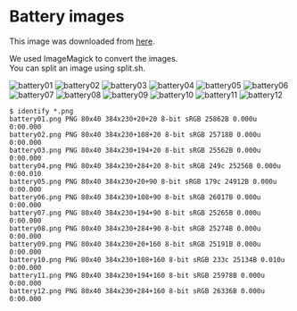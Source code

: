 # Battery images
This image was downloaded from [here](https://www.vecteezy.com/vector-art/4463427-vector-illustration-of-battery-level-icon-set-suitable-for-design-element-of-battery-percentage-notification-power-storage-information-and-battery-capacity-indicator).   

We used ImageMagick to convert the images.   
You can split an image using split.sh.   

![battery01](https://github.com/user-attachments/assets/587ad250-fe71-4cfc-9aaf-012d0ab15fa3)
![battery02](https://github.com/user-attachments/assets/16589767-817c-4a19-9e6e-d01726b8ce84)
![battery03](https://github.com/user-attachments/assets/62eb63d6-7315-4e84-9cdd-6f75bc06f857)
![battery04](https://github.com/user-attachments/assets/71f0f3f1-ec6f-49a9-bfca-3f7fe50d8279)
![battery05](https://github.com/user-attachments/assets/881c7689-25a2-432b-9cc3-41262ee6c301)
![battery06](https://github.com/user-attachments/assets/61fe951b-4e79-40e0-99b4-6603ffe531b3)
![battery07](https://github.com/user-attachments/assets/cdbbbeed-f2f1-40fe-8882-0ed1f448ccc9)
![battery08](https://github.com/user-attachments/assets/838d1d88-b8b2-4b77-85a0-d5a0a78f25cf)
![battery09](https://github.com/user-attachments/assets/a6d96d2f-3f57-41b3-9dac-db6fff98dd4f)
![battery10](https://github.com/user-attachments/assets/096bfdd6-2b11-41a1-b051-f74bda429eee)
![battery11](https://github.com/user-attachments/assets/27efddd6-7717-42ba-8c0f-6c2ab98d8d59)
![battery12](https://github.com/user-attachments/assets/88aa15d3-3e22-49eb-a837-73d502524105)

```
$ identify *.png
battery01.png PNG 80x40 384x230+20+20 8-bit sRGB 25862B 0.000u 0:00.000
battery02.png PNG 80x40 384x230+108+20 8-bit sRGB 25718B 0.000u 0:00.000
battery03.png PNG 80x40 384x230+194+20 8-bit sRGB 25562B 0.000u 0:00.000
battery04.png PNG 80x40 384x230+284+20 8-bit sRGB 249c 25256B 0.000u 0:00.010
battery05.png PNG 80x40 384x230+20+90 8-bit sRGB 179c 24912B 0.000u 0:00.000
battery06.png PNG 80x40 384x230+108+90 8-bit sRGB 26017B 0.000u 0:00.000
battery07.png PNG 80x40 384x230+194+90 8-bit sRGB 25265B 0.000u 0:00.000
battery08.png PNG 80x40 384x230+284+90 8-bit sRGB 25274B 0.000u 0:00.000
battery09.png PNG 80x40 384x230+20+160 8-bit sRGB 25191B 0.000u 0:00.000
battery10.png PNG 80x40 384x230+108+160 8-bit sRGB 233c 25134B 0.010u 0:00.000
battery11.png PNG 80x40 384x230+194+160 8-bit sRGB 25978B 0.000u 0:00.000
battery12.png PNG 80x40 384x230+284+160 8-bit sRGB 26336B 0.000u 0:00.000
```

